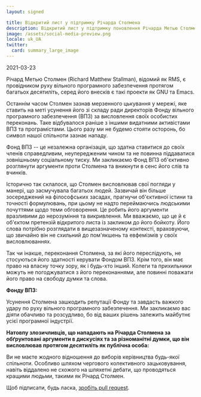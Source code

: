 ```yaml
---
layout: signed

title: Відкритий лист у підтримку Річарда Столмена
description: Відкритий лист у підтримку поновлення Річарда Метью Столмена у Фонді вільного програмного забезпечення
image: /assets/social-media-preview.png
locale: uk_UA
twitter:
  card: summary_large_image
---
```


2021-03-23

Річард Метью Столмен (Richard Matthew Stallman), відомий як RMS,
є провідником руху вільного програмного забезпечення
протягом багатьох десятиліть, серед його внесків є такі проекти як GNU та Emacs.

Останнім часом Столмен зазнав мерзенного цькування у мережі,
яке ставить на меті усунення його зі складу ради директорів
Фонду вільного програмного забезпечення (ВПЗ) за висловлення
своїх особистих переконань.
Таке відбувалося раніше з іншими видатними активістами ВПЗ та програмістами.
Цього разу ми не будемо стояти осторонь,
бо символ нашої спільноти зазнає нападу.

Фонд ВПЗ -- це незалежна організація, що здатна ставитися
до своїх членів справедливим, неупередженим чином
та не повинна піддаватися зовнішньому соціальному тиску.
Ми закликаємо Фонд ВПЗ об'єктивно розглянути аргументи проти Столмена
та вникнути в сенс його слів та вчинків.

Історично так склалося, що Столмен висловлював свої погляди у манері,
що засмучувала багатьох людей.
Зазвичай він більше зосереджений на філософських засадах,
прагнучи об'єктивної істини та точності формулювань, при цьому
не надто переймаючись людськими почуттями щодо теми обговорення.
Це робить його аргументи вразливими до нерозуміння та викривлення.
Ми вважаємо, що це й є об'єктом претензій відкритого листа із закликом до його бойкоту.
Його слова потрібно розглядати в вищезазначеному контексті,
враховуючи, що звичайно він не схильний до пом'якшень та евфемізмів у своїх висловлюваннях.

Так чи інакше, переконання Столмена, за які його переслідують,
не стосуються його здатності керувати Фондом ВПЗ.
Крім того, він має право на власну точку зору, як і будь-хто інший.
Колеги та прихильники можуть не погоджуватися з його переконаннями,
але повинні поважати його право на свободу думки та слова.

**Фонду ВПЗ:**

Усунення Столмена зашкодить репутації Фонду
та завдасть важкого удару по руху вільного програмного забезпечення.
Ми закликаємо вас діяти обачливо та розсудливо, бо від ваших рішень
залежить майбутнє усієї програмної індустрії.

**Натовпу злозичливців, що нападають на Річарда Столмена
за обґрунтовані аргументи в дискусіях
та за різноманітні думки,
що він висловлював протягом десятиліть як публічна особа:**

Ви не маєте жодного відношення до виборів керівництва будь-якої спільноти.
Особливо шляхом чергового колективного зацьковування,
навіть віддалено не схожого на шляхетні дебати,
що проводяться кращими людьми, такими як Річард Столмен.

Щоб підписати, будь ласка, [зробіть pull request](https://github.com/rms-support-letter/rms-support-letter.github.io/pulls).

